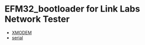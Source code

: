 # EFM32_bootloader for Link Labs Network Tester
* [XMODEM](https://godoc.org/github.com/Omegaice/go-xmodem/xmodem)
* [serial](https://godoc.org/github.com/tarm/serial)
